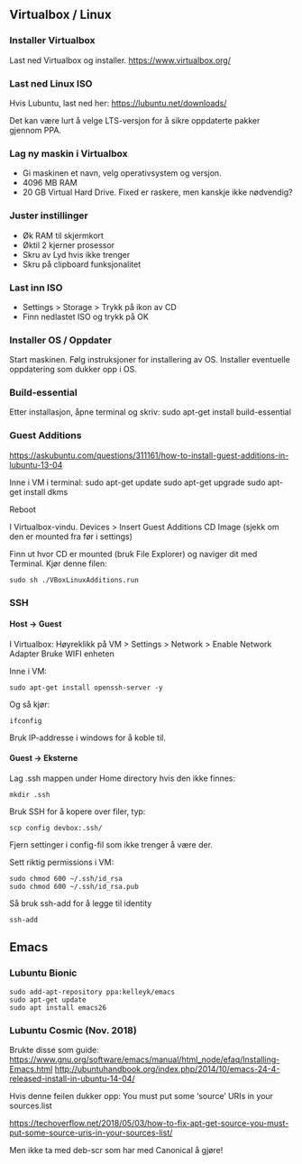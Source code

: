 ## Virtualbox / Linux

### Installer Virtualbox

Last ned Virtualbox og installer.
<https://www.virtualbox.org/>

### Last ned Linux ISO

Hvis Lubuntu, last ned her:
<https://lubuntu.net/downloads/>

Det kan være lurt å velge LTS-versjon for å sikre oppdaterte pakker gjennom PPA.

### Lag ny maskin i Virtualbox

- Gi maskinen et navn, velg operativsystem og versjon.
- 4096 MB RAM
- 20 GB Virtual Hard Drive. Fixed er raskere, men kanskje ikke nødvendig?

### Juster instillinger

- Øk RAM til skjermkort
- Øktil 2 kjerner prosessor
- Skru av Lyd hvis ikke trenger
- Skru på clipboard funksjonalitet

### Last inn ISO

- Settings > Storage > Trykk på ikon av CD
- Finn nedlastet ISO og trykk på OK

### Installer OS / Oppdater

Start maskinen. Følg instruksjoner for installering av OS.
Installer eventuelle oppdatering som dukker opp i OS.

### Build-essential

Etter installasjon, åpne terminal og skriv:
sudo apt-get install build-essential

### Guest Additions

<https://askubuntu.com/questions/311161/how-to-install-guest-additions-in-lubuntu-13-04>

Inne i VM i terminal:
sudo apt-get update
sudo apt-get upgrade
sudo apt-get install dkms

Reboot

I Virtualbox-vindu.
Devices > Insert Guest Additions CD Image (sjekk om den er mounted fra før i settings)

Finn ut hvor CD er mounted (bruk File Explorer) og naviger dit med Terminal.
Kjør denne filen:

```
sudo sh ./VBoxLinuxAdditions.run
```

### SSH 

#### Host -> Guest

I Virtualbox:
Høyreklikk på VM > Settings > Network > Enable Network Adapter
Bruke WIFI enheten

Inne i VM:

```
sudo apt-get install openssh-server -y
```

Og så kjør:

```
ifconfig
```

Bruk IP-addresse i windows for å koble til.

#### Guest -> Eksterne

Lag .ssh mappen under Home directory hvis den ikke finnes:

```
mkdir .ssh
```

Bruk SSH for å kopere over filer, typ:

```
scp config devbox:.ssh/
```

Fjern settinger i config-fil som ikke trenger å være der.

Sett riktig permissions i VM:

```
sudo chmod 600 ~/.ssh/id_rsa
sudo chmod 600 ~/.ssh/id_rsa.pub
```

Så bruk ssh-add for å legge til identity

```
ssh-add
```

## Emacs

### Lubuntu Bionic

```
sudo add-apt-repository ppa:kelleyk/emacs
sudo apt-get update
sudo apt install emacs26
```

### Lubuntu Cosmic (Nov. 2018)

Brukte disse som guide:
<https://www.gnu.org/software/emacs/manual/html_node/efaq/Installing-Emacs.html>
<http://ubuntuhandbook.org/index.php/2014/10/emacs-24-4-released-install-in-ubuntu-14-04/>

Hvis denne feilen dukker opp:
You must put some ‘source’ URIs in your sources.list

<https://techoverflow.net/2018/05/03/how-to-fix-apt-get-source-you-must-put-some-source-uris-in-your-sources-list/>

Men ikke ta med deb-scr som har med Canonical å gjøre!